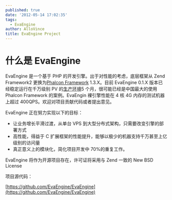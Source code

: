 ```yaml
---
published: true
date: '2012-05-14 17:02:35'
tags:
  - EvaEngine
author: AlloVince
title: EvaEngine Project
---
```


什么是 EvaEngine
=============================================

EvaEngine 是一个基于 PHP 的开发引擎。出于对性能的考虑，底层框架从 Zend Framework2 更换为[Phalcon Framework](http://phalconphp.com/en/) 1.3.X。目前 EvaEngine 0.1.X 版本已经稳定运行在千万级别 PV 的[生产环境](http://wallstreetcn.com/)5 个月，很可能已经是中国最大的使用 Phalcon Framework 的案例。EvaEngin 裸引擎性能在 4 核 4G 内存的测试机器上超过 400QPS。欢迎对项目贡献代码或者提出意见。

EvaEngine 正在努力实现以下的目标：

- 让业务增长平滑过渡，从单台 VPS 到大型分布式架构，只需要改变引擎的部署方式
- 高性能，得益于 C 扩展框架的性能提升，能够以极少的机器支持千万甚至上亿级别的访问量
- 真正意义上的模块化，简化项目开发中 70%的重复工作。

EvaEngine 将作为开源项目存在，许可证将采用与 Zend 一致的 New BSD License

项目源代码：

[https://github.com/EvaEngine/EvaEngine](https://github.com/EvaEngine/EvaEngine)


